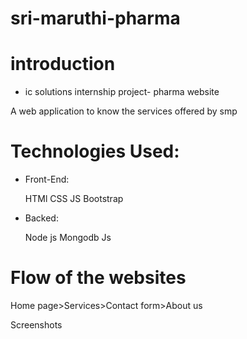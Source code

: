 # sri-maruthi-pharma
# introduction
* ic solutions internship project- pharma website
 
 A web application to know the services offered by smp
# Technologies Used:
* Front-End:

  HTMl
  CSS
  JS
  Bootstrap
* Backed:

  Node js
  Mongodb
  Js
# Flow of the websites
Home page>Services>Contact form>About us

Screenshots
